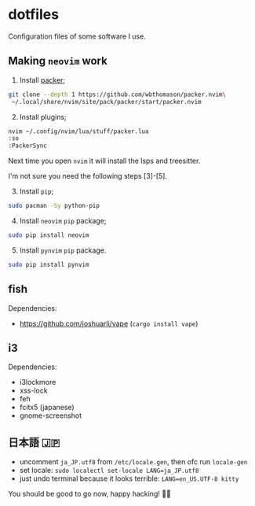 # dotfiles

Configuration files of some software I use.

## Making `neovim` work

1. Install [packer](https://github.com/wbthomason/packer.nvim);

```bash
git clone --depth 1 https://github.com/wbthomason/packer.nvim\
 ~/.local/share/nvim/site/pack/packer/start/packer.nvim
```

2. Install plugins;

```bash
nvim ~/.config/nvim/lua/stuff/packer.lua
:so
:PackerSync
```

Next time you open `nvim` it will install the lsps and treesitter.

I'm not sure you need the following steps [3]-[5].

3. Install `pip`;

```bash
sudo pacman -Sy python-pip
```

4. Install `neovim` `pip` package;

```bash
sudo pip install neovim
```

5. Install `pynvim` `pip` package.

```bash
sudo pip install pynvim
```

## fish

Dependencies:

- https://github.com/joshuarli/vape (`cargo install vape`)

## i3

Dependencies:

- i3lockmore
- xss-lock
- feh
- fcitx5 (japanese)
- gnome-screenshot

## 日本語 :jp:

- uncomment `ja_JP.utf8` from `/etc/locale.gen`, then ofc run `locale-gen`
- set locale: `sudo localectl set-locale LANG=ja_JP.utf8`
- just undo terminal because it looks terrible: `LANG=en_US.UTF-8 kitty`

You should be good to go now, happy hacking! :woman_technologist:
